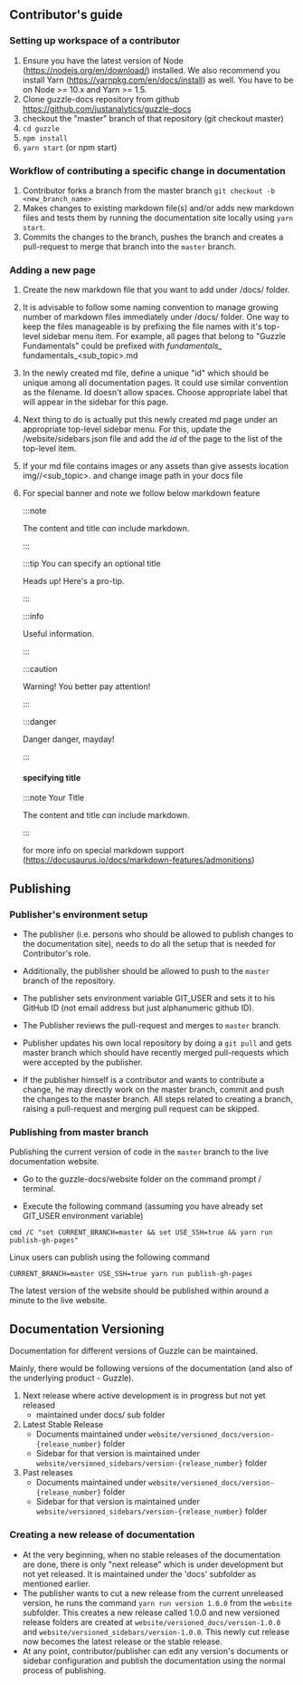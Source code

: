 
## Contributor's guide

### Setting up workspace of a contributor

1. Ensure you have the latest version of Node (https://nodejs.org/en/download/) installed. We also recommend you install Yarn (https://yarnpkg.com/en/docs/install) as well. You have to be on Node >= 10.x and Yarn >= 1.5.
1. Clone guzzle-docs repository from github https://github.com/justanalytics/guzzle-docs
1. checkout the "master" branch of that repository (git checkout master)
1. `cd guzzle`
1. `npm install`
1. `yarn start` (or npm start)


### Workflow of contributing a specific change in documentation

1. Contributor forks a branch from the master branch `git checkout -b <new_branch_name>`
1. Makes changes to existing markdown file(s) and/or adds new markdown files and tests them by running the documentation site locally using `yarn start`.
1. Commits the changes to the branch, pushes the branch and creates a pull-request to merge that branch into the `master` branch.


### Adding a new page

1. Create the new markdown file that you want to add under /docs/ folder. 
1. It is advisable to follow some naming convention to manage growing number of markdown files immediately under /docs/ folder. One way to keep the files manageable is by prefixing the file names with it's top-level sidebar menu item. For example, all pages that belong to "Guzzle Fundamentals" could be prefixed with *fundamentals_* fundamentals_<sub_topic>.md
1. In the newly created md file, define a unique "id" which should be unique among all documentation pages. It could use similar convention as the filename. Id doesn't allow spaces. Choose appropriate label that will appear in the sidebar for this page.
1. Next thing to do is actually put this newly created md page under an appropriate top-level sidebar menu. For this, update the /website/sidebars.json file and add the *id* of the page to the list of the top-level item.
1. If your md file contains images or any assets than give assests location img/<topic>/<sub_topic>.<extension> and change image path in your docs file
1. For special banner and note we follow below markdown feature 

      :::note

      The content and title *can* include markdown.

      :::

      :::tip You can specify an optional title

      Heads up! Here's a pro-tip.

      :::

      :::info

      Useful information.

      :::

      :::caution

      Warning! You better pay attention!

      :::

      :::danger

      Danger danger, mayday!

      :::

      #### specifying title

      :::note Your Title

      The content and title *can* include markdown.

      :::
   
   for more info on special markdown support (https://docusaurus.io/docs/markdown-features/admonitions)

## Publishing 

### Publisher's environment setup

* The publisher (i.e. persons who should be allowed to publish changes to the documentation site), needs to do all the setup that is needed for Contributor's role.

* Additionally, the publisher should be allowed to push to the `master` branch of the repository.

* The publisher sets environment variable GIT_USER and sets it to his GitHub ID (not email address but just alphanumeric github ID).

* The Publisher reviews the pull-request and merges to `master` branch.

* Publisher updates his own local repository by doing a `git pull` and gets master branch which should have recently merged pull-requests which were accepted by the publisher.

* If the publisher himself is a contributor and wants to contribute a change, he may directly work on the master branch, commit and push the changes to the master branch. All steps related to creating a branch, raising a pull-request and merging pull request can be skipped. 


### Publishing from master branch

Publishing the current version of code in the `master` branch to the live documentation website. 


* Go to the guzzle-docs/website folder on the command prompt / terminal. 

* Execute the following command (assuming you have already set GIT_USER environment variable)

`cmd /C "set CURRENT_BRANCH=master && set USE_SSH=true && yarn run publish-gh-pages"`

Linux users can publish using the following command

`CURRENT_BRANCH=master USE_SSH=true yarn run publish-gh-pages`

The latest version of the website should be published within around a minute to the live website.


## Documentation Versioning

Documentation for different versions of Guzzle can be maintained.

Mainly, there would be following versions of the documentation (and also of the underlying product - Guzzle).

1. Next release where active development is in progress but not yet released
    * maintained under docs/ sub folder
2. Latest Stable Release
    * Documents maintained under `website/versioned_docs/version-{release_number}` folder
    * Sidebar for that version is maintained under `website/versioned_sidebars/version-{release_number}` folder
3. Past releases
    * Documents maintained under `website/versioned_docs/version-{release_number}` folder
    * Sidebar for that version is maintained under `website/versioned_sidebars/version-{release_number}` folder
    
### Creating a new release of documentation

* At the very beginning, when no stable releases of the documentation are done, there is only "next release" which is under development but not yet released. It is maintained under the 'docs' subfolder as mentioned earlier.
* The publisher wants to cut a new release from the current unreleased version, he runs the command `yarn run version 1.0.0` from the `website` subfolder. This creates a new release called 1.0.0 and new versioned release folders are created at `website/versioned_docs/version-1.0.0` and `website/versioned_sidebars/version-1.0.0`. This newly cut release now becomes the latest release or the stable release.
* At any point, contributor/publisher can edit any version's documents or sidebar configuration and publish the documentation using the normal process of publishing.
